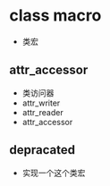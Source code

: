 # class macro
- 类宏


## attr_accessor
- 类访问器
- attr_writer
- attr_reader
- attr_accessor


## depracated
- 实现一个这个类宏